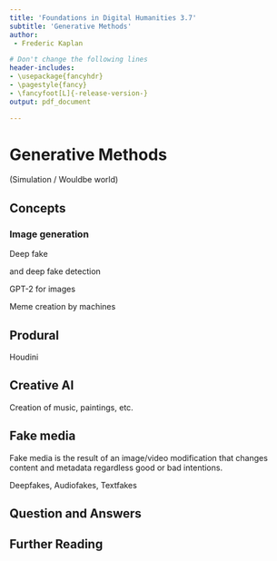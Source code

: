 ```yaml
---
title: 'Foundations in Digital Humanities 3.7'
subtitle: 'Generative Methods'
author:
 - Frederic Kaplan

# Don't change the following lines
header-includes:
- \usepackage{fancyhdr}
- \pagestyle{fancy}
- \fancyfoot[L]{-release-version-}
output: pdf_document

---
```


# Generative Methods

(Simulation / Wouldbe world)

## Concepts



### Image generation

Deep fake

and deep fake detection

GPT-2 for images 

Meme creation by machines 

## Produral

Houdini



## Creative AI

Creation of music, paintings, etc. 

## Fake media

Fake media is the result of an image/video modification that changes content and metadata regardless good or bad intentions. 

Deepfakes, Audiofakes, Textfakes

## Question and Answers 



## Further Reading


